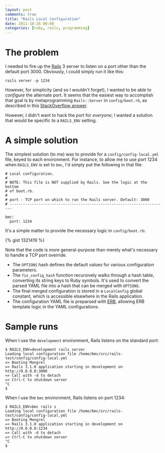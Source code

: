 ```yaml
---
layout: post
comments: true
title: "Rails Local Configuration"
date: 2011-10-26 00:00
categories: [ruby, rails, programming]
---
```


# The problem

I needed to fire up the [Rails][] 3 server to listen on a port other than the
default port 3000. Obviously, I could simply run it like this:

    rails server -p 1234

However, for simplicity (and so I wouldn't forget), I wanted to be able to
*configure* the alternate port. It seems that the easiest way to accomplish
that goal is by metaprogramming `Rails::Server` in `config/boot.rb`, as
described in this
[StackOverflow answer](http://stackoverflow.com/questions/3842818#6539193).

However, I didn't want to hack the port for *everyone*; I wanted a solution
that would be specific to a `RAILS_ENV` setting.

# A simple solution

The simplest solution (to me) was to provide for a `config/config-local.yml`
file, keyed to each environment. For instance, to allow me to use port 1234
when `RAILS_ENV` is set to `bmc`, I'd simply put the following in that file:

    # Local configuration.
    #
    # NOTE: This file is NOT supplied by Rails. See the logic at the bottom
    # of boot.rb.
    #
    # port - TCP port on which to run the Rails server. Default: 3000
    # -----------------------------------------------------------------------

    bmc:
      port: 1234

It's a simple matter to provide the necessary logic in `config/boot.rb`:

{% gist 1321419 %}

Note that the code is more general-purpose than merely what's necessary to 
handle a TCP port override.

* The `OPTIONS` hash defines the default values for various configuration
  parameters.
* The `fix_config_hash` function recursively walks through a hash table,
  converting its string keys to Ruby symbols. It's used to convert the
  parsed YAML file into a hash that can be merged with `OPTIONS`.
* The final merged configuration is stored in a `LocalConfig` global constant,
  which is accessible elsewhere in the Rails application.
* The configuration YAML file is preparsed with [ERB][], allowing ERB
  template logic in the YAML configurations.

[ERB]: http://www.ruby-doc.org/stdlib-1.9.2/libdoc/erb/rdoc/ERB.html

# Sample runs

When I use the `development` environment, Rails listens on the standard port:

    $ RAILS_ENV=development rails server
    Loading local configuration file /home/bmc/src/rails-test/config/config-local.yml
    => Booting Mongrel
    => Rails 3.1.0 application starting in development on http://0.0.0.0:3000
    => Call with -d to detach
    => Ctrl-C to shutdown server
    ^C
    $

When I use the `bmc` environment, Rails listens on port 1234:

    $ RAILS_ENV=bmc rails s
    Loading local configuration file /home/bmc/src/rails-test/config/config-local.yml
    => Booting Mongrel
    => Rails 3.1.0 application starting in development on http://0.0.0.0:1234
    => Call with -d to detach
    => Ctrl-C to shutdown server
    ^C
    $

[Rails]: http://www.rubyonrails.org/
